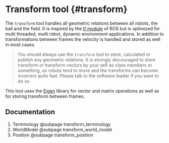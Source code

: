 # Transform tool {#transform}

The `transform` tool handles all geometric relations between all robots, the ball and the field. It is inspired by the [tf module](http://wiki.ros.org/tf) of ROS but is optimized for multi threaded, multi robot, dynamic environment applications. In addition to transformations between frames the velocity is handled and stored as well in most cases.

> You should always use the `transform` tool to store, calculated or publish any geometric relations. It is strongly discouraged to store transform or transform vectors by your self as class members or something, as robots tend to move and the transforms can become incorrect quite fast. Please talk to the software leader if you want to do so.

This tool uses the [Eigen](https://eigen.tuxfamily.org/index.php?title=Main_Page) library for vector and matrix operations as well as for storing transform between frames.

## Documentation

1. Terminology @subpage transform_terminology
2. WorldModel @subpage transform_world_model
3. Position @subpage transform_position
